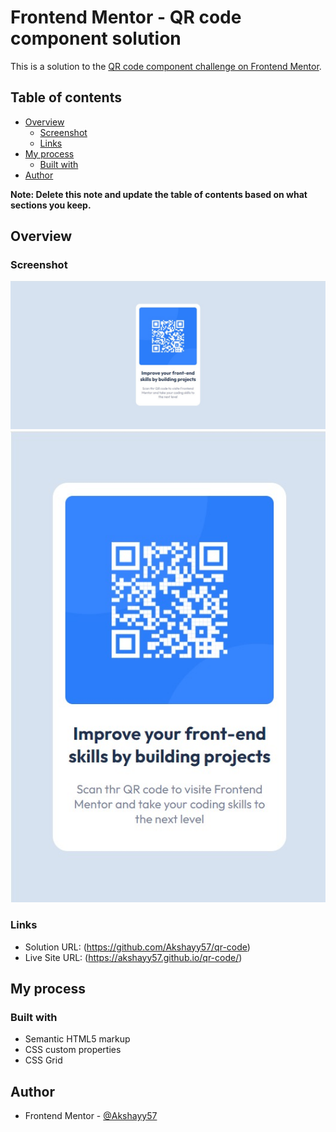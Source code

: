 # Frontend Mentor - QR code component solution

This is a solution to the [QR code component challenge on Frontend Mentor](https://www.frontendmentor.io/challenges/qr-code-component-iux_sIO_H).

## Table of contents

- [Overview](#overview)
  - [Screenshot](#screenshot)
  - [Links](#links)
- [My process](#my-process)
  - [Built with](#built-with)
- [Author](#author)

**Note: Delete this note and update the table of contents based on what sections you keep.**

## Overview

### Screenshot

![](images/screenshot-desktop.jpeg)
![](images/screenshot-mobile.jpeg)

### Links

- Solution URL: (https://github.com/Akshayy57/qr-code)
- Live Site URL: (https://akshayy57.github.io/qr-code/)

## My process

### Built with

- Semantic HTML5 markup
- CSS custom properties
- CSS Grid

## Author

- Frontend Mentor - [@Akshayy57](https://www.frontendmentor.io/profile/Akshayy57)
